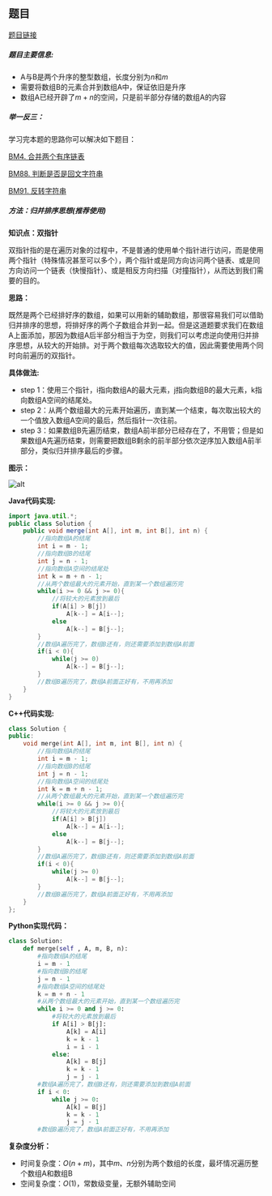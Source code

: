 ## 题目
[题目链接](https://www.nowcoder.com/practice/89865d4375634fc484f3a24b7fe65665?tpId=196&tqId=658&sourceUrl=/exam/oj&channenl=wgithub&fromPut=wgithub)

##### 题目主要信息:

- A与B是两个升序的整型数组，长度分别为$n$和$m$
- 需要将数组B的元素合并到数组A中，保证依旧是升序
- 数组A已经开辟了$m+n$的空间，只是前半部分存储的数组A的内容

##### 举一反三：

学习完本题的思路你可以解决如下题目：

[BM4. 合并两个有序链表](https://www.nowcoder.com/practice/d8b6b4358f774294a89de2a6ac4d9337?tpId=295&tqId=23267)

[BM88. 判断是否是回文字符串](https://www.nowcoder.com/practice/e297fdd8e9f543059b0b5f05f3a7f3b2?tpId=295&tqId=1089616)

[BM91. 反转字符串](https://www.nowcoder.com/practice/c3a6afee325e472386a1c4eb1ef987f3?tpId=295&tqId=1024337)

##### 方法：归并排序思想(推荐使用)

**知识点：双指针**

双指针指的是在遍历对象的过程中，不是普通的使用单个指针进行访问，而是使用两个指针（特殊情况甚至可以多个），两个指针或是同方向访问两个链表、或是同方向访问一个链表（快慢指针）、或是相反方向扫描（对撞指针），从而达到我们需要的目的。

**思路：**

既然是两个已经排好序的数组，如果可以用新的辅助数组，那很容易我们可以借助归并排序的思想，将排好序的两个子数组合并到一起。但是这道题要求我们在数组A上面添加，那因为数组A后半部分相当于为空，则我们可以考虑逆向使用归并排序思想，从较大的开始排。对于两个数组每次选取较大的值，因此需要使用两个同时向前遍历的双指针。

**具体做法:**

- step 1：使用三个指针，i指向数组A的最大元素，j指向数组B的最大元素，k指向数组A空间的结尾处。
- step 2：从两个数组最大的元素开始遍历，直到某一个结束，每次取出较大的一个值放入数组A空间的最后，然后指针一次往前。
- step 3：如果数组B先遍历结束，数组A前半部分已经存在了，不用管；但是如果数组A先遍历结束，则需要把数组B剩余的前半部分依次逆序加入数组A前半部分，类似归并排序最后的步骤。

**图示：**

![alt](https://uploadfiles.nowcoder.com/images/20220205/397721558_1644067081078/262712F1AAAB9043384442160A7FA6E8)

**Java代码实现:**
```java
import java.util.*;
public class Solution {
    public void merge(int A[], int m, int B[], int n) {
        //指向数组A的结尾
        int i = m - 1; 
        //指向数组B的结尾
        int j = n - 1; 
        //指向数组A空间的结尾处
        int k = m + n - 1; 
        //从两个数组最大的元素开始，直到某一个数组遍历完
        while(i >= 0 && j >= 0){ 
            //将较大的元素放到最后
            if(A[i] > B[j]) 
                A[k--] = A[i--];
            else
                A[k--] = B[j--];
        }
        //数组A遍历完了，数组B还有，则还需要添加到数组A前面
        if(i < 0){ 
            while(j >= 0)
                A[k--] = B[j--];
        } 
        //数组B遍历完了，数组A前面正好有，不用再添加
    }
}
```

**C++代码实现:**
```cpp
class Solution {
public:
    void merge(int A[], int m, int B[], int n) {
        //指向数组A的结尾
        int i = m - 1; 
        //指向数组B的结尾
        int j = n - 1; 
        //指向数组A空间的结尾处
        int k = m + n - 1; 
        //从两个数组最大的元素开始，直到某一个数组遍历完
        while(i >= 0 && j >= 0){ 
            //将较大的元素放到最后
            if(A[i] > B[j]) 
                A[k--] = A[i--];
            else
                A[k--] = B[j--];
        }
        //数组A遍历完了，数组B还有，则还需要添加到数组A前面
        if(i < 0){ 
            while(j >= 0)
                A[k--] = B[j--];
        } 
        //数组B遍历完了，数组A前面正好有，不用再添加
    }
};
```

**Python实现代码：**
```python
class Solution:
    def merge(self , A, m, B, n):
        #指向数组A的结尾
        i = m - 1 
        #指向数组B的结尾
        j = n - 1 
        #指向数组A空间的结尾处
        k = m + n - 1 
        #从两个数组最大的元素开始，直到某一个数组遍历完
        while i >= 0 and j >= 0: 
            #将较大的元素放到最后
            if A[i] > B[j]: 
                A[k] = A[i]
                k = k - 1
                i = i - 1
            else:
                A[k] = B[j]
                k = k - 1
                j = j - 1
        #数组A遍历完了，数组B还有，则还需要添加到数组A前面
        if i < 0: 
            while j >= 0:
                A[k] = B[j]
                k = k - 1
                j = j - 1
        #数组B遍历完了，数组A前面正好有，不用再添加
```
**复杂度分析：**

- 时间复杂度：$O(n+m)$，其中$m$、$n$分别为两个数组的长度，最坏情况遍历整个数组A和数组B
- 空间复杂度：$O(1)$，常数级变量，无额外辅助空间